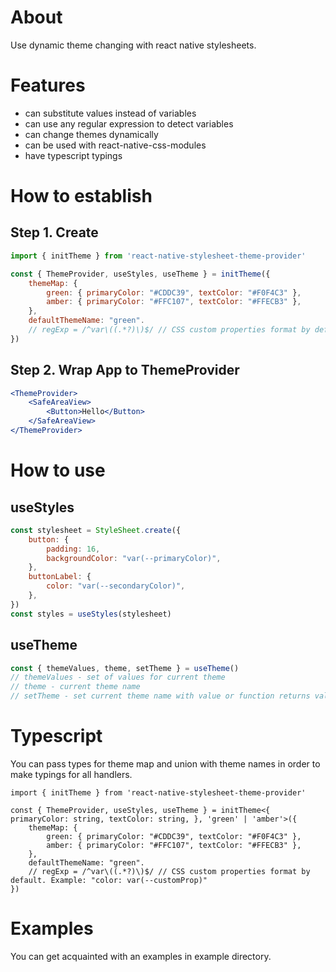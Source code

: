 # About

Use dynamic theme changing with react native stylesheets.

# Features

-   can substitute values instead of variables
-   can use any regular expression to detect variables
-   can change themes dynamically
-   can be used with react-native-css-modules
-   have typescript typings

# How to establish

## Step 1. Create

```jsx
import { initTheme } from 'react-native-stylesheet-theme-provider'

const { ThemeProvider, useStyles, useTheme } = initTheme({
    themeMap: {
		green: { primaryColor: "#CDDC39", textColor: "#F0F4C3" },
		amber: { primaryColor: "#FFC107", textColor: "#FFECB3" },
	},
    defaultThemeName: "green".
    // regExp = /^var\((.*?)\)$/ // CSS custom properties format by default. Example: "color: var(--customProp)"
})
```

## Step 2. Wrap App to ThemeProvider

```jsx
<ThemeProvider>
	<SafeAreaView>
		<Button>Hello</Button>
	</SafeAreaView>
</ThemeProvider>
```

# How to use

## useStyles

```jsx
const stylesheet = StyleSheet.create({
	button: {
		padding: 16,
		backgroundColor: "var(--primaryColor)",
	},
	buttonLabel: {
		color: "var(--secondaryColor)",
	},
})
const styles = useStyles(stylesheet)
```

## useTheme

```jsx
const { themeValues, theme, setTheme } = useTheme()
// themeValues - set of values for current theme
// theme - current theme name
// setTheme - set current theme name with value or function returns value
```

# Typescript

You can pass types for theme map and union with theme names in order to make typings for all handlers.

```tsx
import { initTheme } from 'react-native-stylesheet-theme-provider'

const { ThemeProvider, useStyles, useTheme } = initTheme<{ primaryColor: string, textColor: string, }, 'green' | 'amber'>({
    themeMap: {
		green: { primaryColor: "#CDDC39", textColor: "#F0F4C3" },
		amber: { primaryColor: "#FFC107", textColor: "#FFECB3" },
	},
    defaultThemeName: "green".
    // regExp = /^var\((.*?)\)$/ // CSS custom properties format by default. Example: "color: var(--customProp)"
})
```

# Examples

You can get acquainted with an examples in example directory.
